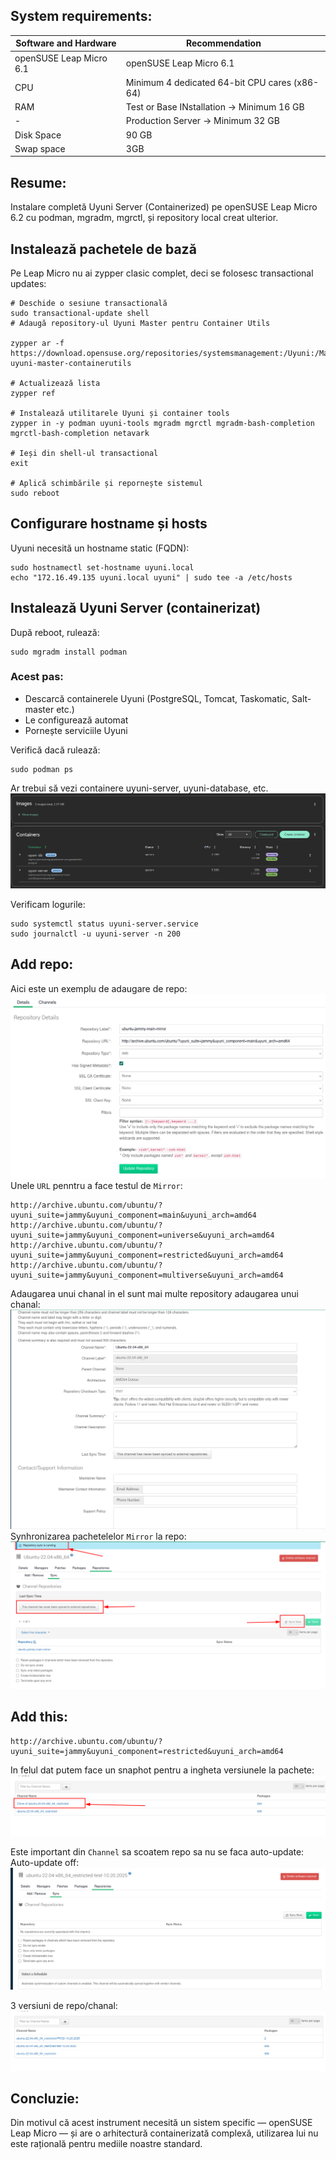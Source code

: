 ## System requirements:
| Software and Hardware | Recommendation |
|-----------|----------|
| openSUSE Leap Micro 6.1 | openSUSE Leap Micro 6.1 |
| CPU | Minimum 4 dedicated 64-bit CPU cares (x86-64) |
| RAM | Test or Base INstallation -> Minimum 16 GB |
| - | Production Server -> Minimum 32 GB| 
| Disk Space | 90 GB|
| Swap space | 3GB |

## Resume:
Instalare completă Uyuni Server (Containerized) pe openSUSE Leap Micro 6.2
cu podman, mgradm, mgrctl, și repository local creat ulterior.

## Instalează pachetele de bază
Pe Leap Micro nu ai zypper clasic complet, deci se folosesc transactional updates:
```
# Deschide o sesiune transactională
sudo transactional-update shell
# Adaugă repository-ul Uyuni Master pentru Container Utils

zypper ar -f https://download.opensuse.org/repositories/systemsmanagement:/Uyuni:/Master:/ContainerUtils/openSUSE_Leap_Micro_6.2/systemsmanagement:Uyuni:Master:ContainerUtils.repo uyuni-master-containerutils

# Actualizează lista
zypper ref

# Instalează utilitarele Uyuni și container tools
zypper in -y podman uyuni-tools mgradm mgrctl mgradm-bash-completion mgrctl-bash-completion netavark

# Ieși din shell-ul transactional
exit

# Aplică schimbările și repornește sistemul
sudo reboot

```

## Configurare hostname și hosts

Uyuni necesită un hostname static (FQDN):
```
sudo hostnamectl set-hostname uyuni.local
echo "172.16.49.135 uyuni.local uyuni" | sudo tee -a /etc/hosts
```

## Instalează Uyuni Server (containerizat)

După reboot, rulează:
```
sudo mgradm install podman
```
### Acest pas:
- Descarcă containerele Uyuni (PostgreSQL, Tomcat, Taskomatic, Salt-master etc.)
- Le configurează automat
- Pornește serviciile Uyuni

Verifică dacă rulează:
```
sudo podman ps
```
Ar trebui să vezi containere uyuni-server, uyuni-database, etc.
![alt text](podman_containers.png)

Verificam logurile:
```
sudo systemctl status uyuni-server.service
sudo journalctl -u uyuni-server -n 200
```



## Add repo:
Aici este un exemplu de adaugare de repo:
![alt text](add_repo.png)
Unele `URL` penntru a face testul de `Mirror`:
```
http://archive.ubuntu.com/ubuntu/?uyuni_suite=jammy&uyuni_component=main&uyuni_arch=amd64
http://archive.ubuntu.com/ubuntu/?uyuni_suite=jammy&uyuni_component=universe&uyuni_arch=amd64
http://archive.ubuntu.com/ubuntu/?uyuni_suite=jammy&uyuni_component=restricted&uyuni_arch=amd64
http://archive.ubuntu.com/ubuntu/?uyuni_suite=jammy&uyuni_component=multiverse&uyuni_arch=amd64
```
Adaugarea unui chanal in el sunt mai multe repository adaugarea unui chanal:
![alt text](channel_add.png)
Synhronizarea pachetelelor `Mirror` la repo:
![alt text](sync_repo.png)

## Add this:
```
http://archive.ubuntu.com/ubuntu/?uyuni_suite=jammy&uyuni_component=restricted&uyuni_arch=amd64
```
In felul dat putem face un snaphot pentru a ingheta versiunele la pachete:
![alt text](clone_repo-snapshot.png)

Este important din `Channel` sa scoatem repo sa nu se faca auto-update:
Auto-update off:
![alt text](auto_update.png)

3 versiuni de repo/chanal:
![alt text](3_repo_test_prod.png)

## Concluzie:
Din motivul că acest instrument necesită un sistem specific — openSUSE Leap Micro — și are o arhitectură containerizată complexă, utilizarea lui nu este rațională pentru mediile noastre standard.

